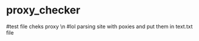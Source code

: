 # proxy_checker
#test file cheks proxy \n
#lol parsing site with poxies and put them in text.txt file
